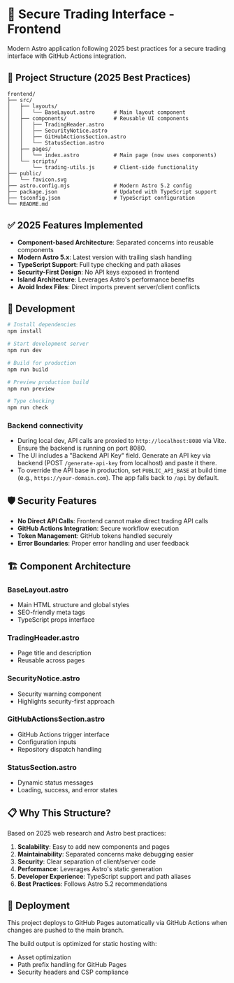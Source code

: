 # 🚀 Secure Trading Interface - Frontend

Modern Astro application following 2025 best practices for a secure trading interface with GitHub Actions integration.

## 📁 Project Structure (2025 Best Practices)

```
frontend/
├── src/
│   ├── layouts/
│   │   └── BaseLayout.astro      # Main layout component
│   ├── components/               # Reusable UI components
│   │   ├── TradingHeader.astro
│   │   ├── SecurityNotice.astro
│   │   ├── GitHubActionsSection.astro
│   │   └── StatusSection.astro
│   ├── pages/
│   │   └── index.astro           # Main page (now uses components)
│   └── scripts/
│       └── trading-utils.js      # Client-side functionality
├── public/
│   └── favicon.svg
├── astro.config.mjs              # Modern Astro 5.2 config
├── package.json                  # Updated with TypeScript support
├── tsconfig.json                 # TypeScript configuration
└── README.md
```

## ✅ 2025 Features Implemented

- **Component-based Architecture**: Separated concerns into reusable components
- **Modern Astro 5.x**: Latest version with trailing slash handling
- **TypeScript Support**: Full type checking and path aliases
- **Security-First Design**: No API keys exposed in frontend
- **Island Architecture**: Leverages Astro's performance benefits
- **Avoid Index Files**: Direct imports prevent server/client conflicts

## 🔧 Development

```bash
# Install dependencies
npm install

# Start development server
npm run dev

# Build for production
npm run build

# Preview production build
npm run preview

# Type checking
npm run check
```

### Backend connectivity

- During local dev, API calls are proxied to `http://localhost:8080` via Vite. Ensure the backend is running on port 8080.
- The UI includes a "Backend API Key" field. Generate an API key via backend (POST `/generate-api-key` from localhost) and paste it there.
- To override the API base in production, set `PUBLIC_API_BASE` at build time (e.g., `https://your-domain.com`). The app falls back to `/api` by default.

## 🛡️ Security Features

- **No Direct API Calls**: Frontend cannot make direct trading API calls
- **GitHub Actions Integration**: Secure workflow execution
- **Token Management**: GitHub tokens handled securely
- **Error Boundaries**: Proper error handling and user feedback

## 🏗️ Component Architecture

### BaseLayout.astro
- Main HTML structure and global styles
- SEO-friendly meta tags
- TypeScript props interface

### TradingHeader.astro
- Page title and description
- Reusable across pages

### SecurityNotice.astro
- Security warning component
- Highlights security-first approach

### GitHubActionsSection.astro
- GitHub Actions trigger interface
- Configuration inputs
- Repository dispatch handling

### StatusSection.astro
- Dynamic status messages
- Loading, success, and error states

## 📋 Why This Structure?

Based on 2025 web research and Astro best practices:

1. **Scalability**: Easy to add new components and pages
2. **Maintainability**: Separated concerns make debugging easier
3. **Security**: Clear separation of client/server code
4. **Performance**: Leverages Astro's static generation
5. **Developer Experience**: TypeScript support and path aliases
6. **Best Practices**: Follows Astro 5.2 recommendations

## 🚀 Deployment

This project deploys to GitHub Pages automatically via GitHub Actions when changes are pushed to the main branch.

The build output is optimized for static hosting with:
- Asset optimization
- Path prefix handling for GitHub Pages
- Security headers and CSP compliance

